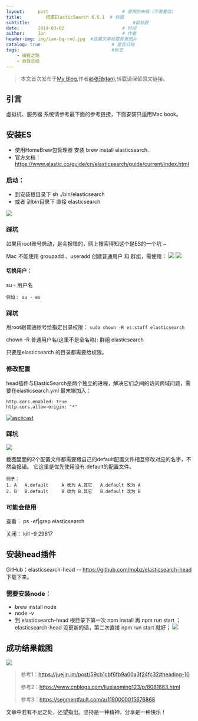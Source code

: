 ```yaml
---
layout:     post             				# 使用的布局（不需要改）
title:         搭建ElasticSearch 6.6.1  # 标题 
subtitle:    					  				#副标题
date:       2019-03-02  					# 时间
author:     Ian                  			# 作者
header-img: img/ian-bg-red.jpg	#这篇文章标题背景图片
catalog: true                        	# 是否归档
tags:                              		#标签
    - 编程之路
    - 自我总结
---
```


> 本文首次发布于[My Blog](http://uniquezhangqi.top),作者[@张琦(Ian)](http://uniquezhangqi.top/about/),转载请保留原文链接。


##  引言
虚拟机、服务器 系统请参考最下面的参考链接，下面安装只适用Mac book。

## 安装ES

- 使用HomeBrew包管理器 安装 brew install elasticsearch.
- 官方文档：https://www.elastic.co/guide/cn/elasticsearch/guide/current/index.html

### 启动：

- 到安装根目录下 sh ./bin/elasticsearch
- 或者 到bin目录下  直接 elasticsearch

![](http://uniquezhangqi.oss-cn-shenzhen.aliyuncs.com/blog/2019-03-02-es%20start.png)

### 踩坑
如果用root账号启动，是会报错的，网上搜索得知这个是ES的一个坑 ~


Mac 不能使用 groupadd 、useradd 创建普通用户 和 群组，需使用：
![](http://uniquezhangqi.oss-cn-shenzhen.aliyuncs.com/blog/2019-03-02-%E5%88%9B%E5%BB%BA%E8%B4%A6%E5%8F%B7.png)
![](http://uniquezhangqi.oss-cn-shenzhen.aliyuncs.com/blog/2019-03-02-%E6%99%AE%E9%80%9A%E8%B4%A6%E5%8F%B7.png)


#### 切换用户：
su - 用户名

```
例如： su - es
```

### 踩坑 
用root跟普通账号给指定目录权限：
`sudo chown -R es:staff elasticsearch`

chown -R 普通用户名(这里不是全名称): 群组 elasticsearch

只要是elasticsearch 的目录都需要给权限。

### 修改配置
head插件与ElasticSearch是两个独立的进程，解决它们之间的访问跨域问题，需要在elasticsearch.yml 最末端加入：
```
http.cors.enabled: true
http.cors.allow-origin: "*"
```

[![asciicast](https://asciinema.org/a/HgcuLjyNwMquu6Sx5opAQ8FIJ.svg)](https://asciinema.org/a/HgcuLjyNwMquu6Sx5opAQ8FIJ)


### 踩坑
![](http://uniquezhangqi.oss-cn-shenzhen.aliyuncs.com/blog/2019-03-02-%E6%9B%BF%E6%8D%A2%E6%96%87%E4%BB%B6%E5%90%8D-1.png)

截图里面的2个配置文件都需要跟自己的default配置文件相互修改对应的名字，不然会报错。
它这里是优先使用没有.default的配置文件。

```
例子： 
1. A   A.default     A 改为 A.其它   A.default 改为 A
2. B   B.default	 B 改为 B.其它   B.default 改为 B
```

### 可能会使用
查看：
ps -ef|grep elasticsearch

关闭：
kill -9 29617

## 安装head插件

GitHub：elasticsearch-head -- <https://github.com/mobz/elasticsearch-head>下载下来。

### 需要安装node：

- brew install node
- node -v
- 到 elasticsearch-head 根目录下第一次 npm install 再 npm run start ；
elasticsearch-head 没更新的话，第二次直接 npm run start 就好；
![](http://uniquezhangqi.oss-cn-shenzhen.aliyuncs.com/blog/2019-03-02-es-head%20start.png)

## 成功结果截图
![](http://uniquezhangqi.oss-cn-shenzhen.aliyuncs.com/blog/2019-03-02-html%20view.png)





> 参考1：https://juejin.im/post/59cb1cbf6fb9a00a3f24fc32#heading-10
> 
> 参考2：https://www.cnblogs.com/liuxiaoming123/p/8081883.html
> 
> 参考3：https://segmentfault.com/a/1190000015676868


文章中若有不足之处，还望指出。坚持是一种精神，分享是一种快乐！

